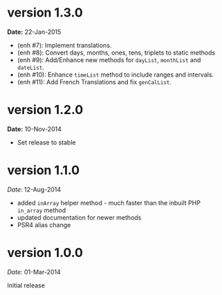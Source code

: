 version 1.3.0
=============
**Date:** 22-Jan-2015

- (enh #7): Implement translations.
- (enh #8): Convert days, months, ones, tens, triplets to static methods
- (enh #9): Add/Enhance new methods for `dayList`, `monthList` and `dateList`.
- (enh #10): Enhance `timeList` method to include ranges and intervals.
- (enh #11): Add French Translations and fix `genCalList`.

version 1.2.0
=============
**Date:** 10-Nov-2014

- Set release to stable

version 1.1.0
=============

*Date:* 12-Aug-2014

- added `inArray` helper method - much faster than the inbuilt PHP `in_array` method
- updated documentation for newer methods
- PSR4 alias change

version 1.0.0
=============

*Date:* 01-Mar-2014

Initial release